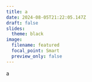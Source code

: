 ```yaml
---
title: a
date: 2024-08-05T21:22:05.147Z
draft: false
slides:
  theme: black
image:
  filename: featured
  focal_point: Smart
  preview_only: false
---
```

a